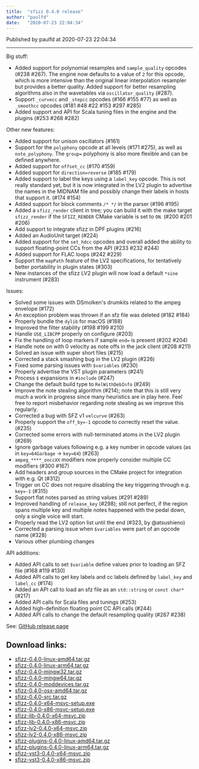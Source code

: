 ```yaml
---
title:  "sfizz 0.4.0 release"
author: "paulfd"
date:   "2020-07-23 22:04:34"
---
```

Published by paulfd at 2020-07-23 22:04:34

---
Big stuff:

- Added support for polynomial resamples and `sample_quality` opcodes (#238 #267). The engine now defaults to a value of `2` for this opcode, which is more intensive than the original linear interpolation resampler but provides a better quality. Added support for better resampling algorithms also in the wavetables via `oscillator_quality` (#287).
- Support `_curvecc` and `_stepcc` opcodes (#166 #155 #77) as well as `_smoothcc` opcodes (#181 #48 #22 #153 #297 #285)
- Added support and API for Scala tuning files in the engine and the plugins (#253 #268 #282)

Other new features:

- Added support for unison oscillators (#161)
- Support for the `polyphony` opcode at all levels (#171 #275), as well as `note_polyphony`. The `group=` polyphony is also more flexible and can be defined anywhere.
- Added support for `offset_cc` (#170 #159)
- Added support for `direction=reverse` (#185 #179)
- Added support to label the keys using a `label_key` opcode. This is not really standard yet, but it is now integrated in the LV2 plugin to advertise the names in the MIDNAM file and possibly change their labels in hosts that support it. (#174 #154)
- Added support for block comments `/* */` in the parser (#196 #195)
- Added a `sfizz_render` client in tree; you can build it with the make target `sfizz_render` if the `SFIZZ_RENDER` CMake variable is set to `ON`. (#200 #201 #206)
- Add support to integrate sfizz in DPF plugins (#216)
- Added an AudioUnit target (#224)
- Added support for the `set_hdcc` opcodes and overall added the ability to support floating-point CCs from the API (#233 #232 #244)
- Added support for FLAC loops (#242 #229)
- Support the `mapPath` feature of the LV2 specifications, for tentatively better portability in plugin states (#303)
- New instances of the sfizz LV2 plugin will now load a default `*sine` instrument (#283)

Issues:

- Solved some issues with DSmolken's drumkits related to the ampeg envelope (#172)
- An exception problem was thrown if an sfz file was deleted (#182 #184)
- Properly bundle the `dylib` for macOS (#188)
- Improved the filter stability (#198 #199 #210)
- Handle `USE_LIBCPP` properly on configure (#203)
- Fix the handling of loop markers if sample `end=` is present (#202 #204)
- Handle note on with 0 velocity as note offs in the jack client (#208 #211)
- Solved an issue with super short files (#215)
- Corrected a stack smashing bug in the LV2 plugin (#226)
- Fixed some parsing issues with `$variables` (#230)
- Properly advertise the VST plugin parameters (#241)
- Process `$` expansions in `#include` (#247)
- Change the default build type to `RelWithDebInfo` (#249)
- Improve the note stealing algorithm (#214); note that this is still very much a work in progress since many heuristics are in play here. Feel free to report misbehavior regarding note stealing as we improve this regularly.
- Corrected a bug with SFZ v1 `velcurve` (#263)
- Properly support the `off_by=-1` opcode to correctly reset the value. (#235)
- Corrected some errors with null-terminated atoms in the LV2 plugin (#269)
- Ignore garbage values following e.g. a key number in opcode values (as in `key=64Garbage` -> `key=64`) (#263)
- `ampeg_****_onccXX` modifiers now properly consider multiple CC modifiers (#300 #167)
- Add headers and group sources in the CMake project for integration with e.g. Qt (#312)
- Trigger on CC does not require disabling the key triggering through e.g. `key=-1` (#315)
- Support flat notes parsed as string values (#291 #289)
- Improved handling of `release_key` (#298); still not perfect, if the region spans multiple key and multiple notes happened with the pedal down, only a single voice will start.
- Properly read the LV2 option list until the end (#323, by @atsushieno)
- Corrected a parsing issue when `$variables` were part of an opcode name (#328)
- Various other plumbing changes

API additions:

- Added API calls to set `$variable` define values prior to loading an SFZ file (#168 #119 #130)
- Added API calls to get key labels and cc labels defined by `label_key` and `label_cc` (#174)
- Added an API call to load an sfz file as an `std::string` or `const char*` (#217)
- Added API calls for Scala files and tunings (#253)
- Added high-definition floating point CC API calls (#244)
- Added API calls to change the default resampling quality (#267 #238)

See: [GitHub release page](https://github.com/sfztools/sfizz/releases/tag/0.4.0)

## Download links:

- [sfizz-0.4.0-linux-amd64.tar.gz](https://github.com/sfztools/sfizz/releases/download/0.4.0/sfizz-0.4.0-linux-amd64.tar.gz)
- [sfizz-0.4.0-linux-arm64.tar.gz](https://github.com/sfztools/sfizz/releases/download/0.4.0/sfizz-0.4.0-linux-arm64.tar.gz)
- [sfizz-0.4.0-mingw32.tar.gz](https://github.com/sfztools/sfizz/releases/download/0.4.0/sfizz-0.4.0-mingw32.tar.gz)
- [sfizz-0.4.0-mingw64.tar.gz](https://github.com/sfztools/sfizz/releases/download/0.4.0/sfizz-0.4.0-mingw64.tar.gz)
- [sfizz-0.4.0-moddevices.tar.gz](https://github.com/sfztools/sfizz/releases/download/0.4.0/sfizz-0.4.0-moddevices.tar.gz)
- [sfizz-0.4.0-osx-amd64.tar.gz](https://github.com/sfztools/sfizz/releases/download/0.4.0/sfizz-0.4.0-osx-amd64.tar.gz)
- [sfizz-0.4.0-src.tar.gz](https://github.com/sfztools/sfizz/releases/download/0.4.0/sfizz-0.4.0-src.tar.gz)
- [sfizz-0.4.0-x64-msvc-setup.exe](https://github.com/sfztools/sfizz/releases/download/0.4.0/sfizz-0.4.0-x64-msvc-setup.exe)
- [sfizz-0.4.0-x86-msvc-setup.exe](https://github.com/sfztools/sfizz/releases/download/0.4.0/sfizz-0.4.0-x86-msvc-setup.exe)
- [sfizz-lib-0.4.0-x64-msvc.zip](https://github.com/sfztools/sfizz/releases/download/0.4.0/sfizz-lib-0.4.0-x64-msvc.zip)
- [sfizz-lib-0.4.0-x86-msvc.zip](https://github.com/sfztools/sfizz/releases/download/0.4.0/sfizz-lib-0.4.0-x86-msvc.zip)
- [sfizz-lv2-0.4.0-x64-msvc.zip](https://github.com/sfztools/sfizz/releases/download/0.4.0/sfizz-lv2-0.4.0-x64-msvc.zip)
- [sfizz-lv2-0.4.0-x86-msvc.zip](https://github.com/sfztools/sfizz/releases/download/0.4.0/sfizz-lv2-0.4.0-x86-msvc.zip)
- [sfizz-plugins-0.4.0-linux-amd64.tar.gz](https://github.com/sfztools/sfizz/releases/download/0.4.0/sfizz-plugins-0.4.0-linux-amd64.tar.gz)
- [sfizz-plugins-0.4.0-linux-arm64.tar.gz](https://github.com/sfztools/sfizz/releases/download/0.4.0/sfizz-plugins-0.4.0-linux-arm64.tar.gz)
- [sfizz-vst3-0.4.0-x64-msvc.zip](https://github.com/sfztools/sfizz/releases/download/0.4.0/sfizz-vst3-0.4.0-x64-msvc.zip)
- [sfizz-vst3-0.4.0-x86-msvc.zip](https://github.com/sfztools/sfizz/releases/download/0.4.0/sfizz-vst3-0.4.0-x86-msvc.zip)
